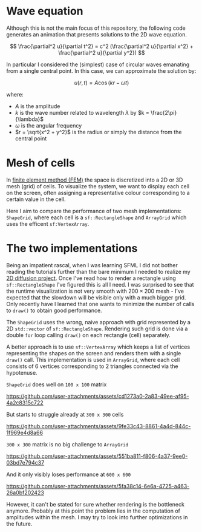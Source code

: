 # Wave equation

Although this is not the main focus of this repository, the following code generates an animation that presents solutions to the 2D wave equation.

$$ \frac{\partial^2 u}{\partial t^2} = c^2 (\frac{\partial^2 u}{\partial x^2} + \frac{\partial^2 u}{\partial y^2}) $$

In particular I considered the (simplest) case of circular waves emanating from a single central point. In this case, we can approximate the solution by:

$$ u(r,t) = A \cos (kr - \omega t) $$

where:

- $A$ is the amplitude
- $k$ is the wave number related to wavelength $\lambda$ by $k = \frac{2\pi}{\lambda}$
- $\omega$ is the angular frequency
- $r = \sqrt{x^2 + y^2}$ is the radius or simply the distance from the central point

# Mesh of cells

In [finite element method (FEM)](https://en.wikipedia.org/wiki/Finite_element_method) the space is discretized into a 2D or 3D mesh (grid) of cells. To visualize the system, we want to display each cell on the screen, often assigning a representative colour corresponding to a certain value in the cell.

Here I aim to compare the performance of two mesh implementations: `ShapeGrid`, where each cell is a `sf::RectangleShape` and `ArrayGrid` which uses the efficent `sf:VertexArray`.

# The two implementations

Being an impatient rascal, when I was learning SFML I did not bother reading the tutorials further than the bare minimum I needed to realize my [2D diffusion project](https://github.com/barrgol/diffusion-2d). Once I've read how to render a rectangle using `sf::RectangleShape` I've figured this is all I need. I was surprised to see that the runtime visualization is not very smooth with $200 \times 200$ mesh - I've expected that the slowdown will be visible only with a much bigger grid. Only recently have I learned that one wants to minimize the number of calls to `draw()` to obtain good performance.

The `ShapeGrid` uses the wrong, naive approach with grid represented by a 2D `std::vector` of `sf::RectangleShape`. Rendering such grid is done via a double `for` loop calling `draw()` on each rectangle (cell) separately. 

A better approach is to use `sf::VertexArray` which keeps a list of vertices representing the shapes on the screen and renders them with a single `draw()` call. This implementation is used in `ArrayGrid`, where each cell consists of 6 vertices corresponding to 2 triangles connected via the hypotenuse.

`ShapeGrid` does well on `100 x 100` matrix

https://github.com/user-attachments/assets/cd1273a0-2a83-49ee-af95-4a2c8315c722

But starts to struggle already at `300 x 300` cells

https://github.com/user-attachments/assets/9fe33c43-8861-4a4d-844c-1f969e4d8a66

`300 x 300` matrix is no big challenge to `ArrayGrid`

https://github.com/user-attachments/assets/551ba811-f806-4a37-9ee0-03bd7e794c37

And it only visibly loses performance at `600 x 600`

https://github.com/user-attachments/assets/5fa38c14-6e6a-4725-a463-26a0bf202423

However, it can't be stated for sure whether rendering is the bottleneck anymore. Probably at this point the problem lies in the computation of amplitudes within the mesh. I may try to look into further optimizations in the future.
